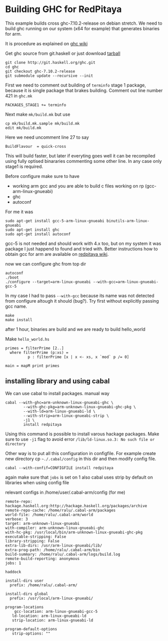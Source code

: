 

# Building GHC for RedPitaya

This example builds cross ghc-7.10.2-release on debian stretch. We need to build
ghc running on our system (x64 for example) that generates binaries for arm.

It is procedure as explained on [ghc wiki](https://ghc.haskell.org/trac/ghc/wiki/Building/CrossCompiling) 

Get ghc source from git.haskell or just download [tarball](https://www.haskell.org/ghc/download_ghc_7_10_2)

    git clone http://git.haskell.org/ghc.git
    cd ghc
    git checkout ghc-7.10.2-release
    git submodule update --recursive --init


First we need to comment out building of `terminfo` stage 1 package, because it is 
single package that brakes building. Comment out line number 421 in `ghc.mk`

    PACKAGES_STAGE1 += terminfo

Next make `mk/build.mk` but use 
    
    cp mk/build.mk.sample mk/build.mk
    edit mk/build.mk

Here we need uncomment line 27 to say

    BuildFlavour  = quick-cross

This will build faster, but later if everyting goes well it can be recompiled
using fully optised binararies commenting some other line. In any case only stage1 is required.

Before configure make sure to have 

-  working arm gcc and you are able to build c files working on rp (gcc-arm-linux-gnueabi)
-  ghc
-  autoconf

For me it was

    sudo apt-get install gcc-5-arm-linux-gnueabi binutils-arm-linux-gnueabi
    sudo apt-get install ghc
    sudo apt-get install autoconf

gcc-5 is not needed and should work with 4.x too, but on my system it
was package I just happend to found and tried with. Better instructions how to obtain
gcc for arm are available on [redpitaya wiki](http://wiki.redpitaya.com/index.php?title=Developer_Guide).

now we can configure ghc from top dir

    autoconf
    ./boot
    ./configure --target=arm-linux-gnueabi --with-gcc=arm-linux-gnueabi-gcc-5

In my case I had to pass `--with-gcc` because its name was not detected
from configure altough it should (bug?). Try first without explicitly passing gcc name.

    make
    make install

after 1 hour, binaries are build and we are ready to build hello_world

Make `hello_world.hs`

    primes = filterPrime [2..] 
      where filterPrime (p:xs) = 
              p : filterPrime [x | x <- xs, x `mod` p /= 0]

    main = mapM print primes




## installing library and using cabal

We can use cabal to install packages. 
manual way

    cabal --with-ghc=arm-unknown-linux-gnueabi-ghc \
            --with-ghc-pkg=arm-unknown-linux-gnueabi-ghc-pkg \
            --with-ld=arm-linux-gnueabi-ld \
            --with-strip=arm-linux-gnueabi-strip \
            -j1 \
            install redpitaya

Using this command is possible to install varous hackage packages. Make sure to use `-j1`
flag to avoid error `/lib/ld-linux.so.3: No such file or directory`

Other way is to put all this configuration in configfile. For example create new directory
cp `~./.cabal/config` in this dir and then modify config file. 

    cabal --with-confif=CONFIGFILE install redpitaya

again make sure that `jobs` is set on 1
also cabal uses strip by default on libraries when using config file 


relevant configs in /home/user/.cabal-arm/config (for me)

    remote-repo: hackage.haskell.org:http://hackage.haskell.org/packages/archive
    remote-repo-cache: /home/ralu/.cabal-arm/packages
    world-file: /home/ralu/.cabal-arm/world
    verbose: 3
    target: arm-unknown-linux-gnueabi
    with-compiler: arm-unknown-linux-gnueabi-ghc
    with-hc-pkg: /usr/local/bin/arm-unknown-linux-gnueabi-ghc-pkg
    executable-stripping: False
    library-stripping: False
    extra-lib-dirs: /usr/arm-linux-gnueabi/lib/
    extra-prog-path: /home/ralu/.cabal-arm/bin
    build-summary: /home/ralu/.cabal-arm/logs/build.log
    remote-build-reporting: anonymous
    jobs: 1

    haddock

    install-dirs user
      prefix: /home/ralu/.cabal-arm/

    install-dirs global
      prefix: /usr/local/arm-linux-gnueabi/

    program-locations
        gcc-location: arm-linux-gnueabi-gcc-5
       ld-location: arm-linux-gnueabi-ld
       strip-location: arm-linux-gnueabi-ld

    program-default-options
       strip-options: ""

